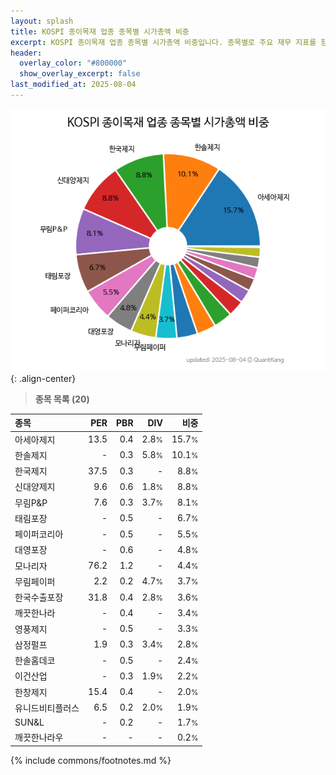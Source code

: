 ```yaml
---
layout: splash
title: KOSPI 종이목재 업종 종목별 시가총액 비중
excerpt: KOSPI 종이목재 업종 종목별 시가총액 비중입니다. 종목별로 주요 재무 지표를 함께 표시합니다.
header:
  overlay_color: "#800000"
  show_overlay_excerpt: false
last_modified_at: 2025-08-04
---
```



![KOSPI 종이목재 업종 종목별 시가총액 비중](/stats/sector/images/kospi_업종_종이목재_종목.png){: .align-center}


> **종목 목록 (20)**<a id="list"></a>

| **종목** | **PER** | **PBR** | **DIV** | **비중** |
| :------- | ------: | ------: | ------: | -------: |
| 아세아제지 | 13.5 | 0.4 | 2.8<small>%</small> | 15.7<small>%</small> |
| 한솔제지 | - | 0.3 | 5.8<small>%</small> | 10.1<small>%</small> |
| 한국제지 | 37.5 | 0.3 | - | 8.8<small>%</small> |
| 신대양제지 | 9.6 | 0.6 | 1.8<small>%</small> | 8.8<small>%</small> |
| 무림P&P | 7.6 | 0.3 | 3.7<small>%</small> | 8.1<small>%</small> |
| 태림포장 | - | 0.5 | - | 6.7<small>%</small> |
| 페이퍼코리아 | - | 0.5 | - | 5.5<small>%</small> |
| 대영포장 | - | 0.6 | - | 4.8<small>%</small> |
| 모나리자 | 76.2 | 1.2 | - | 4.4<small>%</small> |
| 무림페이퍼 | 2.2 | 0.2 | 4.7<small>%</small> | 3.7<small>%</small> |
| 한국수출포장 | 31.8 | 0.4 | 2.8<small>%</small> | 3.6<small>%</small> |
| 깨끗한나라 | - | 0.4 | - | 3.4<small>%</small> |
| 영풍제지 | - | 0.5 | - | 3.3<small>%</small> |
| 삼정펄프 | 1.9 | 0.3 | 3.4<small>%</small> | 2.8<small>%</small> |
| 한솔홈데코 | - | 0.5 | - | 2.4<small>%</small> |
| 이건산업 | - | 0.3 | 1.9<small>%</small> | 2.2<small>%</small> |
| 한창제지 | 15.4 | 0.4 | - | 2.0<small>%</small> |
| 유니드비티플러스 | 6.5 | 0.2 | 2.0<small>%</small> | 1.9<small>%</small> |
| SUN&L | - | 0.2 | - | 1.7<small>%</small> |
| 깨끗한나라우 | - | - | - | 0.2<small>%</small> |

{% include commons/footnotes.md %}